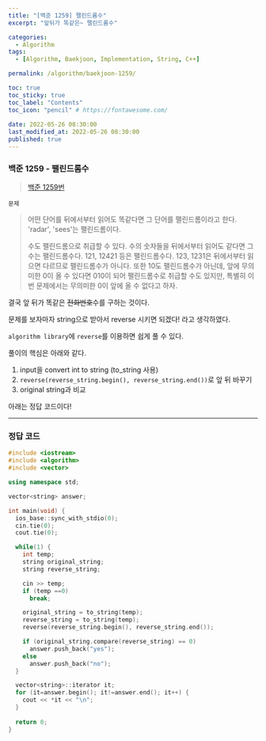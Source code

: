 ```yaml
---
title: "[백준 1259] 팰린드롬수"
excerpt: "앞뒤가 똑같은~ 팰린드롬수"

categories:
  - Algorithm
tags:
  - [Algorithm, Baekjoon, Implementation, String, C++]

permalink: /algorithm/baekjoon-1259/

toc: true
toc_sticky: true
toc_label: "Contents"
toc_icon: "pencil" # https://fontawesome.com/
 
date: 2022-05-26 08:30:00
last_modified_at: 2022-05-26 08:30:00
published: true
---
```


### 백준 1259 - 팰린드롬수

> [백준 1259번](https://www.acmicpc.net/problem/1259)  

`문제`  

> 어떤 단어를 뒤에서부터 읽어도 똑같다면 그 단어를 팰린드롬이라고 한다. 'radar', 'sees'는 팰린드롬이다.  
> 
> 수도 팰린드롬으로 취급할 수 있다. 수의 숫자들을 뒤에서부터 읽어도 같다면 그 수는 팰린드롬수다. 121, 12421 등은 팰린드롬수다. 123, 1231은 뒤에서부터 읽으면 다르므로 팰린드롬수가 아니다. 또한 10도 팰린드롬수가 아닌데, 앞에 무의미한 0이 올 수 있다면 010이 되어 팰린드롬수로 취급할 수도 있지만, 특별히 이번 문제에서는 무의미한 0이 앞에 올 수 없다고 하자.  

결국 앞 뒤가 똑같은 ~~전화번호~~수를 구하는 것이다.  

문제를 보자마자 string으로 받아서 reverse 시키면 되겠다! 라고 생각하였다.  

`algorithm library`에 `reverse`를 이용하면 쉽게 풀 수 있다.  

풀이의 핵심은 아래와 같다.  

1. input을 convert int to string (to_string 사용)  
1. `reverse(reverse_string.begin(), reverse_string.end())`로 앞 뒤 바꾸기  
1. original string과 비교  

아래는 정답 코드이다!  

---

### 정답 코드  

```cpp
#include <iostream>
#include <algorithm>
#include <vector>

using namespace std;

vector<string> answer;

int main(void) {
  ios_base::sync_with_stdio(0);
  cin.tie(0);
  cout.tie(0);

  while(1) {
    int temp;
    string original_string;
    string reverse_string;

    cin >> temp;
    if (temp ==0)
      break;

    original_string = to_string(temp);
    reverse_string = to_string(temp);
    reverse(reverse_string.begin(), reverse_string.end());

    if (original_string.compare(reverse_string) == 0)
      answer.push_back("yes");
    else
      answer.push_back("no");
  }

  vector<string>::iterator it;
  for (it=answer.begin(); it!=answer.end(); it++) {
    cout << *it << "\n";
  }
  
  return 0;
}
```